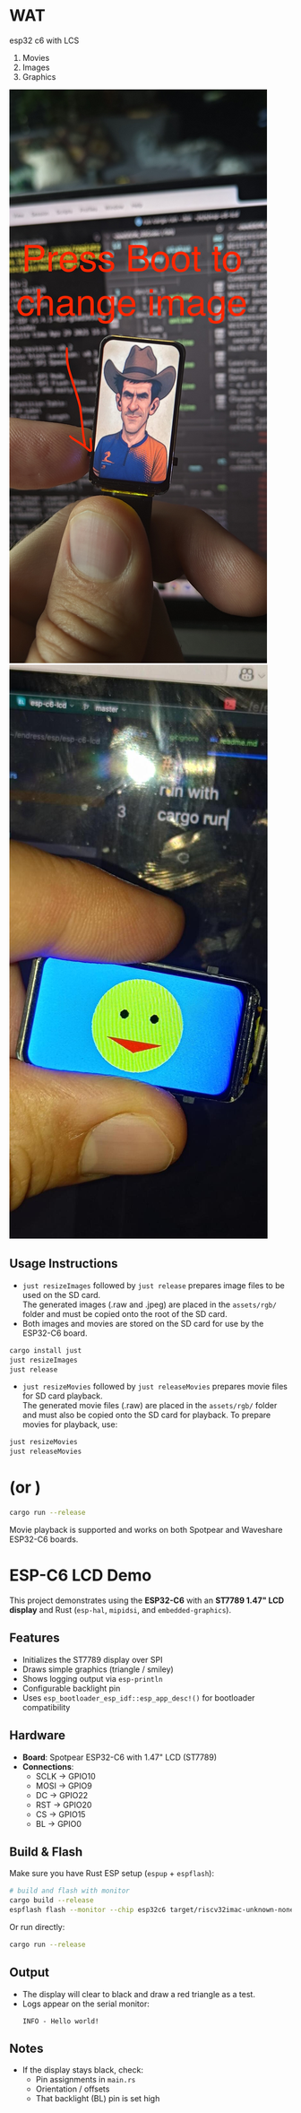 # WAT 
esp32 c6 with LCS
1. Movies
2. Images
3. Graphics

![P_20250825_102248.jpeg](docs/P_20250825_102248.jpeg)
![Esp32C6WIthLCD_small.jpeg](docs/Esp32C6WIthLCD_small.jpeg)


## Usage Instructions

- `just resizeImages` followed by `just release` prepares image files to be used on the SD card.  
  The generated images (.raw and .jpeg) are placed in the `assets/rgb/` folder and must be copied onto the root of the SD card.
- Both images and movies are stored on the SD card for use by the ESP32-C6 board.

```bash
cargo install just
just resizeImages
just release
```

- `just resizeMovies` followed by `just releaseMovies` prepares movie files for SD card playback.  
  The generated movie files (.raw) are placed in the `assets/rgb/` folder and must also be copied onto the SD card for playback.
To prepare movies for playback, use:
```bash
just resizeMovies
just releaseMovies
```

# (or )
```bash
cargo run --release
```

Movie playback is supported and works on both Spotpear and Waveshare ESP32-C6 boards.
# ESP-C6 LCD Demo

This project demonstrates using the **ESP32-C6** with an **ST7789 1.47" LCD display** and Rust (`esp-hal`, `mipidsi`, and `embedded-graphics`).

## Features
- Initializes the ST7789 display over SPI
- Draws simple graphics (triangle / smiley)
- Shows logging output via `esp-println`
- Configurable backlight pin
- Uses `esp_bootloader_esp_idf::esp_app_desc!()` for bootloader compatibility

## Hardware
- **Board**: Spotpear ESP32-C6 with 1.47" LCD (ST7789)
- **Connections**:
  - SCLK → GPIO10
  - MOSI → GPIO9
  - DC   → GPIO22
  - RST  → GPIO20
  - CS   → GPIO15
  - BL   → GPIO0

## Build & Flash
Make sure you have Rust ESP setup (`espup` + `espflash`):

```bash
# build and flash with monitor
cargo build --release
espflash flash --monitor --chip esp32c6 target/riscv32imac-unknown-none-elf/release/esp-c6-lcd
```

Or run directly:
```bash
cargo run --release
```

## Output
- The display will clear to black and draw a red triangle as a test.
- Logs appear on the serial monitor:
  ```
  INFO - Hello world!
  ```

## Notes
- If the display stays black, check:
  - Pin assignments in `main.rs`
  - Orientation / offsets
  - That backlight (BL) pin is set high